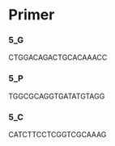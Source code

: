 # Primer

### 5_G 
CTGGACAGACTGCACAAACC

### 5_P 
TGGCGCAGGTGATATGTAGG

### 5_C 
CATCTTCCTCGGTCGCAAAG
